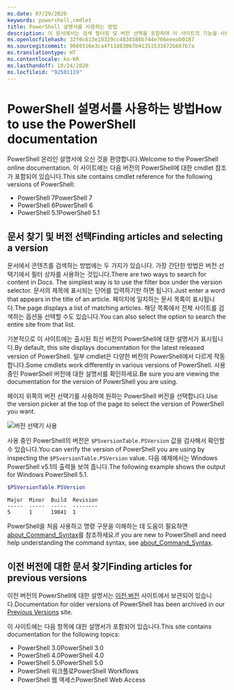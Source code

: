 ```yaml
---
ms.date: 07/29/2020
keywords: powershell,cmdlet
title: PowerShell 설명서를 사용하는 방법
description: 이 문서에서는 검색 필터링 및 버전 선택을 포함하여 이 사이트의 기능을 사용하는 방법을 설명합니다.
ms.openlocfilehash: 32f0c613e10329cc4830386b744e766eeeab0187
ms.sourcegitcommit: 9080316e3ca4f11d83067b41351531672b667b7a
ms.translationtype: HT
ms.contentlocale: ko-KR
ms.lasthandoff: 10/24/2020
ms.locfileid: "92501119"
---
```

# <a name="how-to-use-the-powershell-documentation"></a><span data-ttu-id="dcdf6-104">PowerShell 설명서를 사용하는 방법</span><span class="sxs-lookup"><span data-stu-id="dcdf6-104">How to use the PowerShell documentation</span></span>

<span data-ttu-id="dcdf6-105">PowerShell 온라인 설명서에 오신 것을 환영합니다.</span><span class="sxs-lookup"><span data-stu-id="dcdf6-105">Welcome to the PowerShell online documentation.</span></span> <span data-ttu-id="dcdf6-106">이 사이트에는 다음 버전의 PowerShell에 대한 cmdlet 참조가 포함되어 있습니다.</span><span class="sxs-lookup"><span data-stu-id="dcdf6-106">This site contains cmdlet reference for the following versions of PowerShell:</span></span>

- <span data-ttu-id="dcdf6-107">PowerShell 7</span><span class="sxs-lookup"><span data-stu-id="dcdf6-107">PowerShell 7</span></span>
- <span data-ttu-id="dcdf6-108">PowerShell 6</span><span class="sxs-lookup"><span data-stu-id="dcdf6-108">PowerShell 6</span></span>
- <span data-ttu-id="dcdf6-109">PowerShell 5.1</span><span class="sxs-lookup"><span data-stu-id="dcdf6-109">PowerShell 5.1</span></span>

## <a name="finding-articles-and-selecting-a-version"></a><span data-ttu-id="dcdf6-110">문서 찾기 및 버전 선택</span><span class="sxs-lookup"><span data-stu-id="dcdf6-110">Finding articles and selecting a version</span></span>

<span data-ttu-id="dcdf6-111">문서에서 콘텐츠를 검색하는 방법에는 두 가지가 있습니다. 가장 간단한 방법은 버전 선택기에서 필터 상자를 사용하는 것입니다.</span><span class="sxs-lookup"><span data-stu-id="dcdf6-111">There are two ways to search for content in Docs. The simplest way is to use the filter box under the version selector.</span></span> <span data-ttu-id="dcdf6-112">문서의 제목에 표시되는 단어를 입력하기만 하면 됩니다.</span><span class="sxs-lookup"><span data-stu-id="dcdf6-112">Just enter a word that appears in the title of an article.</span></span> <span data-ttu-id="dcdf6-113">페이지에 일치하는 문서 목록이 표시됩니다.</span><span class="sxs-lookup"><span data-stu-id="dcdf6-113">The page displays a list of matching articles.</span></span> <span data-ttu-id="dcdf6-114">해당 목록에서 전체 사이트를 검색하는 옵션을 선택할 수도 있습니다.</span><span class="sxs-lookup"><span data-stu-id="dcdf6-114">You can also select the option to search the entire site from that list.</span></span>

<span data-ttu-id="dcdf6-115">기본적으로 이 사이트에는 출시된 최신 버전의 PowerShell에 대한 설명서가 표시됩니다.</span><span class="sxs-lookup"><span data-stu-id="dcdf6-115">By default, this site displays documentation for the latest released version of PowerShell.</span></span> <span data-ttu-id="dcdf6-116">일부 cmdlet은 다양한 버전의 PowerShell에서 다르게 작동합니다.</span><span class="sxs-lookup"><span data-stu-id="dcdf6-116">Some cmdlets work differently in various versions of PowerShell.</span></span> <span data-ttu-id="dcdf6-117">사용 중인 PowerShell 버전에 대한 설명서를 확인하세요.</span><span class="sxs-lookup"><span data-stu-id="dcdf6-117">Be sure you are viewing the documentation for the version of PowerShell you are using.</span></span>

<span data-ttu-id="dcdf6-118">페이지 위쪽의 버전 선택기를 사용하여 원하는 PowerShell 버전을 선택합니다.</span><span class="sxs-lookup"><span data-stu-id="dcdf6-118">Use the version picker at the top of the page to select the version of PowerShell you want.</span></span>

![버전 선택기 사용](media/how-to-use-docs/version-search.gif)

<span data-ttu-id="dcdf6-120">사용 중인 PowerShell의 버전은 `$PSversionTable.PSVersion` 값을 검사해서 확인할 수 있습니다.</span><span class="sxs-lookup"><span data-stu-id="dcdf6-120">You can verify the version of PowerShell you are using by inspecting the `$PSversionTable.PSVersion` value.</span></span> <span data-ttu-id="dcdf6-121">다음 예제에서는 Windows PowerShell v5.1의 출력을 보여 줍니다.</span><span class="sxs-lookup"><span data-stu-id="dcdf6-121">The following example shows the output for Windows PowerShell 5.1.</span></span>

```powershell
$PSVersionTable.PSVersion
```

```Output
Major  Minor  Build  Revision
-----  -----  -----  --------
5      1      19041  1
```

<span data-ttu-id="dcdf6-122">PowerShell을 처음 사용하고 명령 구문을 이해하는 데 도움이 필요하면 [about_Command_Syntax](/powershell/module/microsoft.powershell.core/about/about_command_syntax)를 참조하세요.</span><span class="sxs-lookup"><span data-stu-id="dcdf6-122">If you are new to PowerShell and need help understanding the command syntax, see [about_Command_Syntax](/powershell/module/microsoft.powershell.core/about/about_command_syntax).</span></span>

## <a name="finding-articles-for-previous-versions"></a><span data-ttu-id="dcdf6-123">이전 버전에 대한 문서 찾기</span><span class="sxs-lookup"><span data-stu-id="dcdf6-123">Finding articles for previous versions</span></span>

<span data-ttu-id="dcdf6-124">이전 버전의 PowerShell에 대한 설명서는 [이전 버전](https://aka.ms/PSLegacyDocs) 사이트에서 보관되어 있습니다.</span><span class="sxs-lookup"><span data-stu-id="dcdf6-124">Documentation for older versions of PowerShell has been archived in our [Previous Versions](https://aka.ms/PSLegacyDocs) site.</span></span>

<span data-ttu-id="dcdf6-125">이 사이트에는 다음 항목에 대한 설명서가 포함되어 있습니다.</span><span class="sxs-lookup"><span data-stu-id="dcdf6-125">This site contains documentation for the following topics:</span></span>

- <span data-ttu-id="dcdf6-126">PowerShell 3.0</span><span class="sxs-lookup"><span data-stu-id="dcdf6-126">PowerShell 3.0</span></span>
- <span data-ttu-id="dcdf6-127">PowerShell 4.0</span><span class="sxs-lookup"><span data-stu-id="dcdf6-127">PowerShell 4.0</span></span>
- <span data-ttu-id="dcdf6-128">PowerShell 5.0</span><span class="sxs-lookup"><span data-stu-id="dcdf6-128">PowerShell 5.0</span></span>
- <span data-ttu-id="dcdf6-129">PowerShell 워크플로</span><span class="sxs-lookup"><span data-stu-id="dcdf6-129">PowerShell Workflows</span></span>
- <span data-ttu-id="dcdf6-130">PowerShell 웹 액세스</span><span class="sxs-lookup"><span data-stu-id="dcdf6-130">PowerShell Web Access</span></span>
